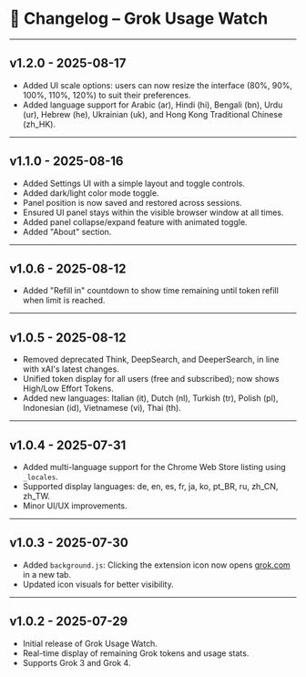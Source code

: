 # 📜 Changelog – Grok Usage Watch

---

## v1.2.0 - 2025-08-17

* Added UI scale options: users can now resize the interface (80%, 90%, 100%, 110%, 120%) to suit their preferences.
* Added language support for Arabic (ar), Hindi (hi), Bengali (bn), Urdu (ur), Hebrew (he), Ukrainian (uk), and Hong Kong Traditional Chinese (zh_HK).

---

## v1.1.0 - 2025-08-16

* Added Settings UI with a simple layout and toggle controls.
* Added dark/light color mode toggle.
* Panel position is now saved and restored across sessions.
* Ensured UI panel stays within the visible browser window at all times.
* Added panel collapse/expand feature with animated toggle.
* Added "About" section.

---

## v1.0.6 - 2025-08-12

* Added "Refill in" countdown to show time remaining until token refill when limit is reached.

---

## v1.0.5 - 2025-08-12

* Removed deprecated Think, DeepSearch, and DeeperSearch, in line with xAI's latest changes.
* Unified token display for all users (free and subscribed); now shows High/Low Effort Tokens.
* Added new languages: Italian (it), Dutch (nl), Turkish (tr), Polish (pl), Indonesian (id), Vietnamese (vi), Thai (th).

---

## v1.0.4 - 2025-07-31

* Added multi-language support for the Chrome Web Store listing using `_locales`.
* Supported display languages: de, en, es, fr, ja, ko, pt\_BR, ru, zh\_CN, zh\_TW.
* Minor UI/UX improvements.

---

## v1.0.3 - 2025-07-30

* Added `background.js`: Clicking the extension icon now opens [grok.com](https://grok.com) in a new tab.
* Updated icon visuals for better visibility.

---

## v1.0.2 - 2025-07-29

* Initial release of Grok Usage Watch.
* Real-time display of remaining Grok tokens and usage stats.
* Supports Grok 3 and Grok 4.
